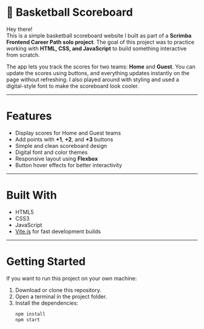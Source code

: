 # 🏀 Basketball Scoreboard

Hey there!   
This is a simple basketball scoreboard website I built as part of a **Scrimba Frontend Career Path solo project**. The goal of this project was to practice working with **HTML, CSS, and JavaScript** to build something interactive from scratch.

The app lets you track the scores for two teams: **Home** and **Guest**. You can update the scores using buttons, and everything updates instantly on the page without refreshing. I also played around with styling and used a digital-style font to make the scoreboard look cooler.

---

# Features

- Display scores for Home and Guest teams
- Add points with **+1**, **+2**, and **+3** buttons
- Simple and clean scoreboard design
- Digital font and color themes
- Responsive layout using **Flexbox**
- Button hover effects for better interactivity

---

# Built With

- HTML5
- CSS3
- JavaScript
- [Vite.js](https://vitejs.dev/) for fast development builds

---

# Getting Started

If you want to run this project on your own machine:

1. Download or clone this repository.
2. Open a terminal in the project folder.
3. Install the dependencies:
   ```bash
   npm install
   npm start

